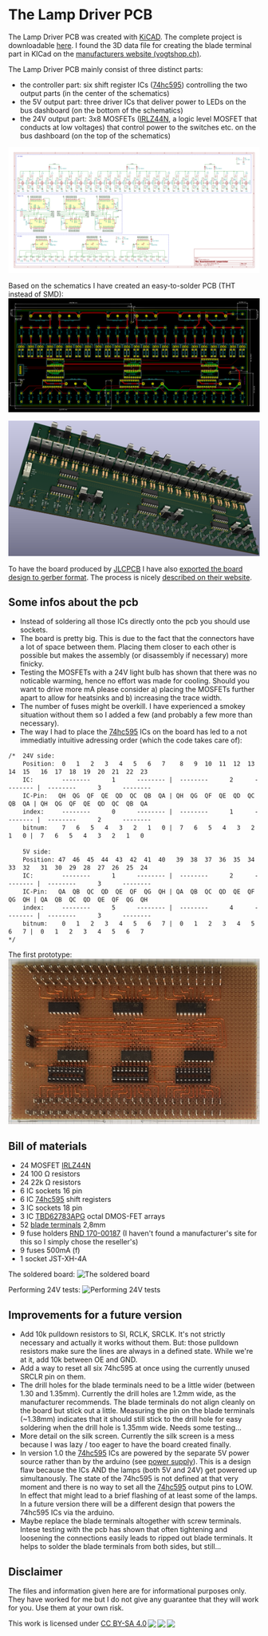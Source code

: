 # The Lamp Driver PCB

The Lamp Driver PCB was created with [KiCAD](https://kicad-pcb.org/). The complete project is downloadable [here](files/LampDriver-Kicad.zip). I found the 3D data file for creating the blade terminal part in KICad on the [manufacturers website (vogtshop.ch)](https://www.vogtshop.ch/index.cfm?content=productData&Language=1&TreeID=BC533B35-D97E-46A2-872A-A3342E5C8212&sId=DEB33619-878B-4929-88BA-EDD863B07F05&sId=DEB33619-878B-4929-88BA-EDD863B07F05).

The Lamp Driver PCB mainly consist of three distinct parts:

- the controller part: six shift register ICs ([74hc595](https://microcontrollerslab.com/74hc595-shift-register-interfacing-arduino/)) controlling the two output parts (in the center of the schematics)
- the 5V output part: three driver ICs that deliver power to LEDs on the bus dashboard (on the bottom of the schematics)
- the 24V output part: 3x8 MOSFETs ([IRLZ44N](https://www.infineon.com/cms/en/product/power/mosfet/12v-300v-n-channel-power-mosfet/irlz44n/), a logic level MOSFET that conducts at low voltages) that control power to the switches etc. on the bus dashboard (on the top of the schematics)

![the schematics](images/LampDriverSchematics.png)

Based on the schematics I have created an easy-to-solder PCB (THT instead of SMD):
![the board](images/LampDriverBoard.png)


![the rendered pcb](images/LampDriverPCB.png)

To have the board produced by [JLCPCB](https://jlcpcb.com/) I have also [exported the board design to gerber format](files/LampDriverPCB_gerber.zip). The process is nicely [described on their website](https://support.jlcpcb.com/article/44-how-to-export-kicad-pcb-to-gerber-files).

## Some infos about the pcb

- Instead of soldering all those ICs directly onto the pcb you should use sockets.
- The board is pretty big. This is due to the fact that the connectors have a lot of space between them. Placing them closer to each other is possible but makes the assembly (or disassembly if necessary) more finicky.
- Testing the MOSFETs with a 24V light bulb has shown that there was no noticable warming, hence no effort was made for cooling. Should you want to drive more mA please consider a) placing the MOSFETs further apart to allow for heatsinks and b) increasing the trace width.
- The number of fuses might be overkill. I have experienced a smokey situation without them so I added a few (and probably a few more than necessary).
- The way I had to place the [74hc595](https://microcontrollerslab.com/74hc595-shift-register-interfacing-arduino/) ICs on the board has led to a not immediatly intuitive adressing order (which the code takes care of):

```
/*  24V side:
    Position:  0   1   2   3   4   5   6   7    8   9  10  11  12  13  14  15   16  17  18  19  20  21  22  23
    IC:        --------      1      -------- |  --------      2      -------- |  --------      3      --------
    IC-Pin:   QH  QG  QF  QE  QD  QC  QB  QA | QH  QG  QF  QE  QD  QC  QB  QA | QH  QG  QF  QE  QD  QC  QB  QA
    index:     --------      0      -------- |  --------      1      -------- |  --------      2      --------
    bitnum:    7   6   5   4   3   2   1   0 |  7   6   5   4   3   2   1   0 |  7   6   5   4   3   2   1   0 

    5V side:
    Position: 47  46  45  44  43  42  41  40   39  38  37  36  35  34  33  32   31  30  29  28  27  26  25  24
    IC:        --------      1      -------- |  --------      2      -------- |  --------      3      --------
    IC-Pin:   QA  QB  QC  QD  QE  QF  QG  QH | QA  QB  QC  QD  QE  QF  QG  QH | QA  QB  QC  QD  QE  QF  QG  QH
    index:     --------      5      -------- |  --------      4      -------- |  --------      3      --------
    bitnum:    0   1   2   3   4   5   6   7 |  0   1   2   3   4   5   6   7 |  0   1   2   3   4   5   6   7 
*/
```

The first prototype:
![The first prototype](images/prototype.png)

## Bill of materials

- 24 MOSFET [IRLZ44N](https://www.infineon.com/cms/en/product/power/mosfet/12v-300v-n-channel-power-mosfet/irlz44n/)
- 24 100 Ω resistors
- 24 22k Ω resistors
-  6 IC sockets 16 pin
-  6 IC [74hc595](https://microcontrollerslab.com/74hc595-shift-register-interfacing-arduino/) shift registers
-  3 IC sockets 18 pin
-  3 IC [TBD62783APG](https://toshiba.semicon-storage.com/info/docget.jsp?did=35900) octal DMOS-FET arrays
- 52 [blade terminals](https://www.vogtshop.ch/index.cfm?content=productData&Language=1&TreeID=BC533B35-D97E-46A2-872A-A3342E5C8212&sId=DEB33619-878B-4929-88BA-EDD863B07F05&sId=DEB33619-878B-4929-88BA-EDD863B07F05) 2,8mm
-  9 fuse holders [RND 170-00187](https://www.reichelt.de/sicherungshalter-fuer-5-x-20-mm-250-v-10-a-beige-rnd-170-00187-p253172.html?CCOUNTRY=445&LANGUAGE=de) (I haven't found a manufacturer's site for this so I simply chose the reseller's)
-  9 fuses 500mA (f)
-  1 socket JST-XH-4A

The soldered board:
![The soldered board](images/soldered.png)

Performing 24V tests:
![Performing 24V tests](images/testing.png)

## Improvements for a future version

- Add 10k pulldown resistors to SI, RCLK, SRCLK. It's not strictly necessary and actually it works without them. But: those pulldown resistors make sure the lines are always in a defined state. While we're at it, add 10k between OE and GND.
- Add a way to reset all six 74hc595 at once using the currently unused SRCLR pin on them.
- The drill holes for the blade terminals need to be a little wider (between 1.30 and 1.35mm). Currently the drill holes are 1.2mm wide, as the manufacturer recommends. The blade terminals do not align cleanly on the board but stick out a little.  Measuring the pin on the blade terminals (~1.38mm) indicates that it should still stick to the drill hole for easy soldering when the drill hole is 1.35mm wide. Needs some testing...
- More detail on the silk screen. Currently the silk screen is a mess because I was lazy / too eager to have the board created finally.
- In version 1.0 the [74hc595](https://microcontrollerslab.com/74hc595-shift-register-interfacing-arduino/) ICs are powered by the separate 5V power source rather than by the arduino (see [power supply](../powersupply/powersupply.md)). This is a design flaw because the ICs AND the lamps (both 5V and 24V) get powered up simultanously. The state of the 74hc595 is not defined at that very moment and there is no way to set all the [74hc595](https://microcontrollerslab.com/74hc595-shift-register-interfacing-arduino/) output pins to LOW. In effect that might lead to a brief flashing of at least some of the lamps. In a future version there will be a different design that powers the 74hc595 ICs via the arduino.
- Maybe replace the blade terminals altogether with screw terminals. Intese testing with the pcb has shown that often tightening and loosening the connections easily leads to ripped out blade terminals. It helps to solder the blade terminals from both sides, but still...

## Disclaimer

The files and information given here are for informational purposes only. They have worked for me but I do not give any guarantee that they will work for you. Use them at your own risk.

<p xmlns:dct="http://purl.org/dc/terms/" xmlns:cc="http://creativecommons.org/ns#" class="license-text">This work   is licensed under <a rel="license" href="https://creativecommons.org/licenses/by-sa/4.0">CC BY-SA 4.0<img style="height:22px!important;margin-left:3px;vertical-align:text-bottom;" src="https://mirrors.creativecommons.org/presskit/icons/cc.svg?ref=chooser-v1" /><img style="height:22px!important;margin-left:3px;vertical-align:text-bottom;" src="https://mirrors.creativecommons.org/presskit/icons/by.svg?ref=chooser-v1" /><img style="height:22px!important;margin-left:3px;vertical-align:text-bottom;" src="https://mirrors.creativecommons.org/presskit/icons/sa.svg?ref=chooser-v1" /></a></p>